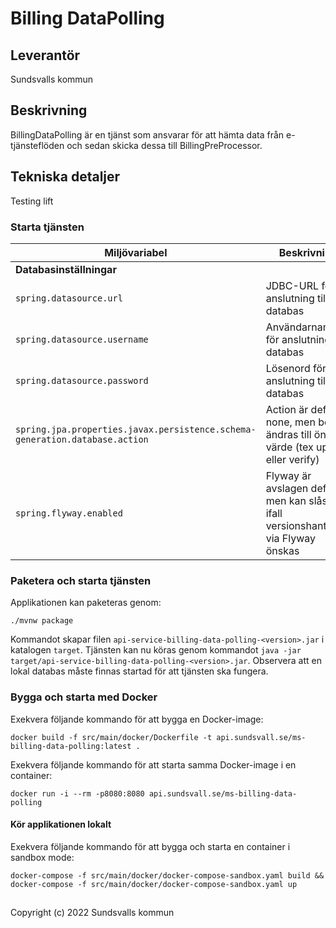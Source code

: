 # Billing DataPolling

## Leverantör

Sundsvalls kommun

## Beskrivning
BillingDataPolling är en tjänst som ansvarar för att hämta data från e-tjänsteflöden och sedan skicka dessa till BillingPreProcessor.

## Tekniska detaljer
Testing lift

### Starta tjänsten

|Miljövariabel|Beskrivning|
|---|---|
|**Databasinställningar**||
|`spring.datasource.url`|JDBC-URL för anslutning till databas|
|`spring.datasource.username`|Användarnamn för anslutning till databas|
|`spring.datasource.password`|Lösenord för anslutning till databas|
|`spring.jpa.properties.javax.persistence.schema-generation.database.action`|Action är default none, men bör ändras till önskat värde (tex update eller verify)|
|`spring.flyway.enabled`|Flyway är avslagen default, men kan slås på ifall versionshantering via Flyway önskas|

### Paketera och starta tjänsten
Applikationen kan paketeras genom:

```
./mvnw package
```
Kommandot skapar filen `api-service-billing-data-polling-<version>.jar` i katalogen `target`. Tjänsten kan nu köras genom kommandot `java -jar target/api-service-billing-data-polling-<version>.jar`. Observera att en lokal databas måste finnas startad för att tjänsten ska fungera.

### Bygga och starta med Docker
Exekvera följande kommando för att bygga en Docker-image:

```
docker build -f src/main/docker/Dockerfile -t api.sundsvall.se/ms-billing-data-polling:latest .
```

Exekvera följande kommando för att starta samma Docker-image i en container:

```
docker run -i --rm -p8080:8080 api.sundsvall.se/ms-billing-data-polling

```

#### Kör applikationen lokalt

Exekvera följande kommando för att bygga och starta en container i sandbox mode:  

```
docker-compose -f src/main/docker/docker-compose-sandbox.yaml build && docker-compose -f src/main/docker/docker-compose-sandbox.yaml up
```


## 
Copyright (c) 2022 Sundsvalls kommun
